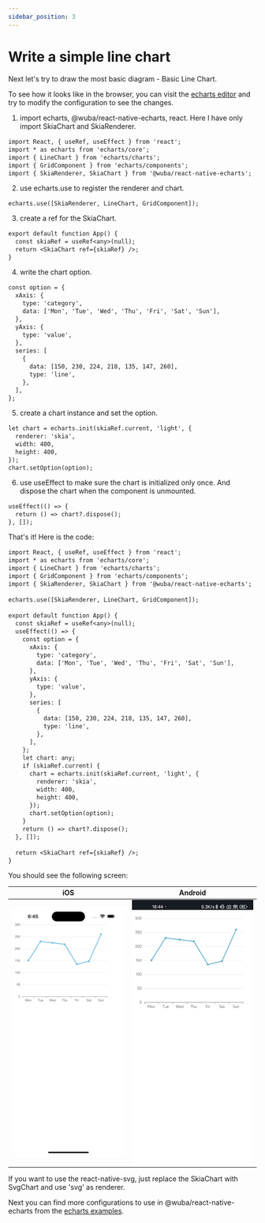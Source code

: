 ```yaml
---
sidebar_position: 3
---
```


# Write a simple line chart

Next let's try to draw the most basic diagram - Basic Line Chart.

To see how it looks like in the browser, you can visit the [echarts editor](https://echarts.apache.org/examples/en/editor.html?c=line-simple) and try to modify the configuration to see the changes.

1. import echarts, @wuba/react-native-echarts, react. Here I have only import SkiaChart and SkiaRenderer.

```tsx
import React, { useRef, useEffect } from 'react';
import * as echarts from 'echarts/core';
import { LineChart } from 'echarts/charts';
import { GridComponent } from 'echarts/components';
import { SkiaRenderer, SkiaChart } from '@wuba/react-native-echarts';
```

2. use echarts.use to register the renderer and chart.

```tsx
echarts.use([SkiaRenderer, LineChart, GridComponent]);
```

3. create a ref for the SkiaChart.

```tsx
export default function App() {
  const skiaRef = useRef<any>(null);
  return <SkiaChart ref={skiaRef} />;
}
```

4. write the chart option.

```tsx
const option = {
  xAxis: {
    type: 'category',
    data: ['Mon', 'Tue', 'Wed', 'Thu', 'Fri', 'Sat', 'Sun'],
  },
  yAxis: {
    type: 'value',
  },
  series: [
    {
      data: [150, 230, 224, 218, 135, 147, 260],
      type: 'line',
    },
  ],
};
```

5. create a chart instance and set the option.

```tsx
let chart = echarts.init(skiaRef.current, 'light', {
  renderer: 'skia',
  width: 400,
  height: 400,
});
chart.setOption(option);
```

6. use useEffect to make sure the chart is initialized only once. And dispose the chart when the component is unmounted.

```tsx
useEffect(() => {
  return () => chart?.dispose();
}, []);
```

That's it! Here is the code:
```tsx
import React, { useRef, useEffect } from 'react';
import * as echarts from 'echarts/core';
import { LineChart } from 'echarts/charts';
import { GridComponent } from 'echarts/components';
import { SkiaRenderer, SkiaChart } from '@wuba/react-native-echarts';

echarts.use([SkiaRenderer, LineChart, GridComponent]);

export default function App() {
  const skiaRef = useRef<any>(null);
  useEffect(() => {
    const option = {
      xAxis: {
        type: 'category',
        data: ['Mon', 'Tue', 'Wed', 'Thu', 'Fri', 'Sat', 'Sun'],
      },
      yAxis: {
        type: 'value',
      },
      series: [
        {
          data: [150, 230, 224, 218, 135, 147, 260],
          type: 'line',
        },
      ],
    };
    let chart: any;
    if (skiaRef.current) {
      chart = echarts.init(skiaRef.current, 'light', {
        renderer: 'skia',
        width: 400,
        height: 400,
      });
      chart.setOption(option);
    }
    return () => chart?.dispose();
  }, []);

  return <SkiaChart ref={skiaRef} />;
}
```
You should see the following screen:

| iOS | Android |
| --- | --- |
| ![ios](./ios-line.png) | ![android](./android-line.jpg) |

If you want to use the react-native-svg, just replace the SkiaChart with SvgChart and use 'svg' as renderer.

Next you can find more configurations to use in @wuba/react-native-echarts from the [echarts examples](https://echarts.apache.org/examples/en/index.html).